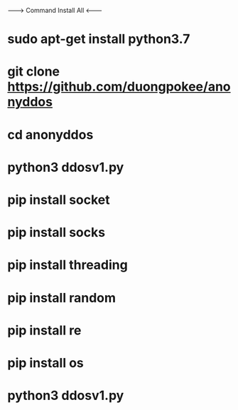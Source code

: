 ---> Command  Install All <---

# sudo apt-get install python3.7 
# git clone https://github.com/duongpokee/anonyddos 
# cd anonyddos 
# python3 ddosv1.py
# pip install socket 
# pip install socks 
# pip install threading 
# pip install random 
# pip install re 
# pip install os 
# python3 ddosv1.py
